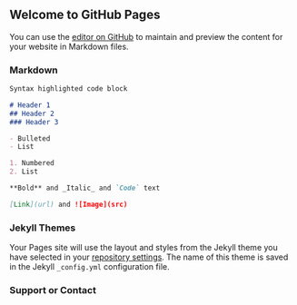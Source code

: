 ## Welcome to GitHub Pages

You can use the [editor on GitHub](https://github.com/2456944980/jintaowang.github.io/edit/gh-pages/index.md) to maintain and preview the content for your website in Markdown files.


### Markdown



```markdown
Syntax highlighted code block

# Header 1
## Header 2
### Header 3

- Bulleted
- List

1. Numbered
2. List

**Bold** and _Italic_ and `Code` text

[Link](url) and ![Image](src)
```

### Jekyll Themes

Your Pages site will use the layout and styles from the Jekyll theme you have selected in your [repository settings](https://github.com/2456944980/jintaowang.github.io/settings). The name of this theme is saved in the Jekyll `_config.yml` configuration file.

### Support or Contact


